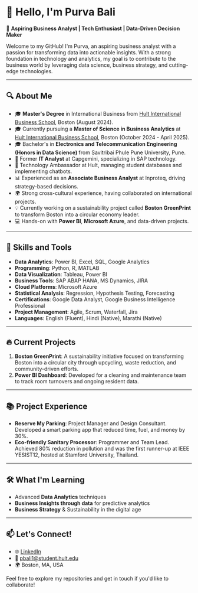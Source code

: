 # 👋 Hello, I'm Purva Bali

🎯 **Aspiring Business Analyst | Tech Enthusiast | Data-Driven Decision Maker**

Welcome to my GitHub! I'm Purva, an aspiring business analyst with a passion for transforming data into actionable insights. With a strong foundation in technology and analytics, my goal is to contribute to the business world by leveraging data science, business strategy, and cutting-edge technologies.

---

## 🔍 **About Me**

- 🎓 **Master's Degree** in International Business from [Hult International Business School](https://www.hult.edu/), Boston (August 2024).
- 🎓 Currently pursuing a **Master of Science in Business Analytics** at [Hult International Business School](https://www.hult.edu/), Boston (October 2024 - April 2025).
- 🎓 Bachelor's in **Electronics and Telecommunication Engineering (Honors in Data Science)** from Savitribai Phule Pune University, Pune.
- 💼 Former **IT Analyst** at Capgemini, specializing in SAP technology.
- 💼 Technology Ambassador at Hult, managing student databases and implementing chatbots.
- 📊 Experienced as an **Associate Business Analyst** at Inproteq, driving strategy-based decisions.
- 🌍 Strong cross-cultural experience, having collaborated on international projects.
- 💡 Currently working on a sustainability project called **Boston GreenPrint** to transform Boston into a circular economy leader.
- 💻 Hands-on with **Power BI**, **Microsoft Azure**, and data-driven projects.

---

## 💼 **Skills and Tools**

- **Data Analytics**: Power BI, Excel, SQL, Google Analytics
- **Programming**: Python, R, MATLAB
- **Data Visualization**: Tableau, Power BI
- **Business Tools**: SAP ABAP HANA, MS Dynamics, JIRA
- **Cloud Platforms**: Microsoft Azure
- **Statistical Analysis**: Regression, Hypothesis Testing, Forecasting
- **Certifications**: Google Data Analyst, Google Business Intelligence Professional
- **Project Management**: Agile, Scrum, Waterfall, Jira
- **Languages**: English (Fluent), Hindi (Native), Marathi (Native)

---

## 🔥 **Current Projects**

1. **Boston GreenPrint**: A sustainability initiative focused on transforming Boston into a circular city through upcycling, waste reduction, and community-driven efforts.
2. **Power BI Dashboard**: Developed for a cleaning and maintenance team to track room turnovers and ongoing resident data.

---

## 📚 **Project Experience**

- **Reserve My Parking**: Project Manager and Design Consultant. Developed a smart parking app that reduced time, fuel, and money by 30%.
- **Eco-friendly Sanitary Processor**: Programmer and Team Lead. Achieved 80% reduction in pollution and was the first runner-up at IEEE YESIST12, hosted at Stamford University, Thailand.

---

## 🛠️ **What I'm Learning**

- Advanced **Data Analytics** techniques
- **Business Insights through data** for predictive analytics
- **Business Strategy** & Sustainability in the digital age

---

## 📫 **Let's Connect!**

- 🌐 [LinkedIn](https://www.linkedin.com/in/purva-bali)
- 📧 pbali1@student.hult.edu
- 🌍 Boston, MA, USA

Feel free to explore my repositories and get in touch if you'd like to collaborate!
